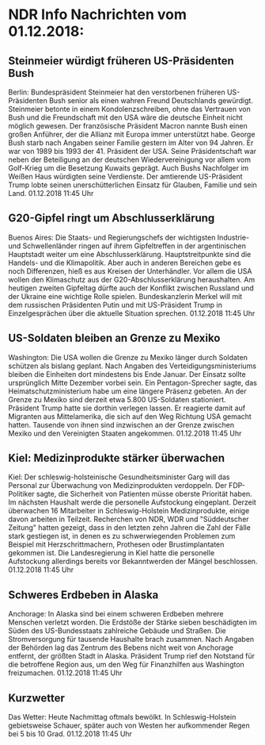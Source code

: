 # NDR Info Nachrichten vom 01.12.2018:


## Steinmeier würdigt früheren US-Präsidenten Bush
Berlin: Bundespräsident Steinmeier hat den verstorbenen früheren US-Präsidenten Bush senior als einen wahren Freund Deutschlands gewürdigt. Steinmeier betonte in einem Kondolenzschreiben, ohne das Vertrauen von Bush und die Freundschaft mit den USA wäre die deutsche Einheit nicht möglich gewesen. Der französische Präsident Macron nannte Bush einen großen Anführer, der die Allianz mit Europa immer unterstützt habe. George Bush starb nach Angaben seiner Familie gestern im Alter von 94 Jahren. Er war von 1989 bis 1993 der 41. Präsident der USA. Seine Präsidentschaft war neben der Beteiligung an der deutschen Wiedervereinigung vor allem vom Golf-Krieg um die Besetzung Kuwaits geprägt. Auch Bushs Nachfolger im Weißen Haus würdigten seine Verdienste. Der amtierende US-Präsident Trump lobte seinen unerschütterlichen Einsatz für Glauben, Familie und sein Land. 01.12.2018 11:45 Uhr 

## G20-Gipfel ringt um Abschlusserklärung
Buenos Aires: Die Staats- und Regierungschefs der wichtigsten Industrie- und Schwellenländer ringen auf ihrem Gipfeltreffen in der argentinischen Hauptstadt weiter um eine Abschlusserklärung. Hauptstreitpunkte sind die Handels- und die Klimapolitik. Aber auch in anderen Bereichen gebe es noch Differenzen, hieß es aus Kreisen der Unterhändler. Vor allem die USA wollen den Klimaschutz aus der G20-Abschlusserklärung heraushalten. Am heutigen zweiten Gipfeltag dürfte auch der Konflikt zwischen Russland und der Ukraine eine wichtige Rolle spielen. Bundeskanzlerin Merkel will mit dem russischen Präsidenten Putin und mit US-Präsident Trump in Einzelgesprächen über die aktuelle Situation sprechen. 01.12.2018 11:45 Uhr 

## US-Soldaten bleiben an Grenze zu Mexiko
Washington: Die USA wollen die Grenze zu Mexiko länger durch Soldaten schützen als bislang geplant. Nach Angaben des Verteidigungsministeriums bleiben die Einheiten dort mindestens bis Ende Januar. Der Einsatz sollte ursprünglich Mitte Dezember vorbei sein. Ein Pentagon-Sprecher sagte, das Heimatschutzministerium habe um eine längere Präsenz gebeten. An der Grenze zu Mexiko sind derzeit etwa 5.800 US-Soldaten stationiert. Präsident Trump hatte sie dorthin verlegen lassen. Er reagierte damit auf Migranten aus Mittelamerika, die sich auf den Weg Richtung USA gemacht hatten. Tausende von ihnen sind inzwischen an der Grenze zwischen Mexiko und den Vereinigten Staaten angekommen. 01.12.2018 11:45 Uhr 

## Kiel: Medizinprodukte stärker überwachen
Kiel: Der schleswig-holsteinische Gesundheitsminister Garg will das Personal zur Überwachung von Medizinprodukten verdoppeln. Der FDP-Politiker sagte, die Sicherheit von Patienten müsse oberste Priorität haben. Im nächsten Haushalt werde die personelle Aufstockung eingeplant. Derzeit überwachen 16 Mitarbeiter in Schleswig-Holstein Medizinprodukte, einige davon arbeiten in Teilzeit. Recherchen von NDR, WDR und "Süddeutscher Zeitung" hatten gezeigt, dass in den letzten zehn Jahren die Zahl der Fälle stark gestiegen ist, in denen es zu schwerwiegenden Problemen zum Beispiel mit Herzschrittmachern, Prothesen oder Brustimplantaten gekommen ist. Die Landesregierung in Kiel hatte die personelle Aufstockung allerdings bereits vor Bekanntwerden der Mängel beschlossen. 01.12.2018 11:45 Uhr 

## Schweres Erdbeben in Alaska
Anchorage: In Alaska sind bei einem schweren Erdbeben mehrere Menschen verletzt worden. Die Erdstöße der Stärke sieben beschädigten im Süden des US-Bundesstaats zahlreiche Gebäude und Straßen. Die Stromversorgung für tausende Haushalte brach zusammen. Nach Angaben der Behörden lag das Zentrum des Bebens nicht weit von Anchorage entfernt, der größten Stadt in Alaska. Präsident Trump rief den Notstand für die betroffene Region aus, um den Weg für Finanzhilfen aus Washington freizumachen. 01.12.2018 11:45 Uhr 

## Kurzwetter
Das Wetter:
Heute Nachmittag oftmals bewölkt. In Schleswig-Holstein gebietsweise Schauer, später auch von Westen her aufkommender Regen bei 5 bis 10 Grad. 01.12.2018 11:45 Uhr 

